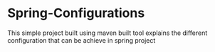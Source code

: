 # Spring-Configurations
This simple project built using maven built tool explains the different configuration that can be achieve in spring project
